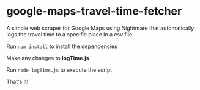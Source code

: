 # google-maps-travel-time-fetcher
A simple web scraper for Google Maps using Nightmare that automatically logs the travel time to a specific place in a csv file.

Run ``` npm install ``` to install the dependencies

Make any changes to **logTime.js**

Run ``` node logTime.js ``` to execute the script

That's it!

